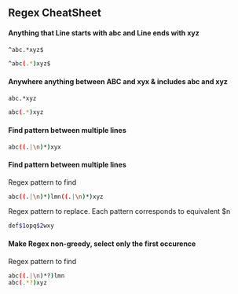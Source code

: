## Regex CheatSheet

#### Anything that Line starts with abc and Line ends with xyz
```bash
^abc.*xyz$
```
```bash
^abc(.*)xyz$
```
#### Anywhere anything between ABC and xyx & includes  abc and xyz
```bash
abc.*xyz
```
```bash
abc(.*)xyz
```
#### Find pattern between multiple lines
```bash
abc((.|\n)*)xyx
```

#### Find pattern between multiple lines
Regex pattern to find
```bash
abc((.|\n)*)lmn((.|\n)*)xyz
```
Regex pattern to replace. Each pattern corresponds to equivalent $n
```bash
def$1opq$2wxy
```

#### Make Regex non-greedy, select only the first occurence
Regex pattern to find
```bash
abc((.|\n)*?)lmn
abc(.*?)xyz
```

